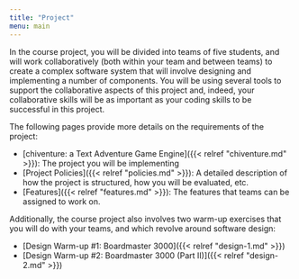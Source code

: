 ```yaml
---
title: "Project"
menu: main
---
```


In the course project, you will be divided into teams of five students, and will work collaboratively (both within your team and between teams) to create a complex software system that will involve designing and implementing a number of components. You will be using several tools to support the collaborative aspects of this project and, indeed, your collaborative skills will be as important as your coding skills to be successful in this project.

The following pages provide more details on the requirements of the project:

* [chiventure: a Text Adventure Game Engine]({{< relref "chiventure.md" >}}): The project you will be implementing
* [Project Policies]({{< relref "policies.md" >}}): A detailed description of how the project is structured, how you will be evaluated, etc.
* [Features]({{< relref "features.md" >}}): The features that teams can be assigned to work on.

Additionally, the course project also involves two warm-up exercises that you will do with your teams, and which revolve around software design:

* [Design Warm-up #1: Boardmaster 3000]({{< relref "design-1.md" >}})
* [Design Warm-up #2: Boardmaster 3000 (Part II)]({{< relref "design-2.md" >}})






